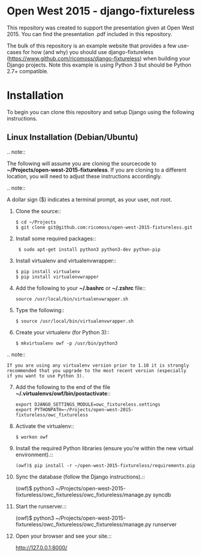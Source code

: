 Open West 2015 - django-fixtureless
===================================

This repository was created to support the presentation given at Open West 2015.  You can find the presentation .pdf included in this repository.

The bulk of this repository is an example website that provides a few use-cases for how (and why) you should use django-fixtureless (https://www.github.com/ricomoss/django-fixtureless) when building your Django projects.  Note this example is using Python 3 but should be Python 2.7+ compatible.

Installation
============

To begin you can clone this repository and setup Django using the following instructions.

Linux Installation (Debian/Ubuntu)
----------------------------------

.. note::

   The following will assume you are cloning the sourcecode to **~/Projects/open-west-2015-fixtureless**.  If you are cloning to a different location, you will need to adjust these instructions accordingly.

.. note::

   A dollar sign ($) indicates a terminal prompt, as your user, not root.

1.  Clone the source::

        $ cd ~/Projects
        $ git clone git@github.com:ricomoss/open-west-2015-fixtureless.git

2. Install some required packages::

        $ sudo apt-get install python3 python3-dev python-pip

3.  Install virtualenv and virtualenvwrapper::

        $ pip install virtualenv
        $ pip install virtualenvwrapper

4.  Add the following to your **~/.bashrc** or **~/.zshrc** file::

        source /usr/local/bin/virtualenvwrapper.sh

5.  Type the following::

        $ source /usr/local/bin/virtualenvwrapper.sh

6.  Create your virtualenv (for Python 3)::

        $ mkvirtualenv owf -p /usr/bin/python3


.. note::

    If you are using any virtualenv version prior to 1.10 it is strongly
    recommended that you upgrade to the most recent version (especially
    if you want to use Python 3).

7.  Add the following to the end of the file
    **~/.virtualenvs/owf/bin/postactivate**::

        export DJANGO_SETTINGS_MODULE=owc_fixtureless.settings
        export PYTHONPATH=~/Projects/open-west-2015-fixtureless/owc_fixtureless

8.  Activate the virtualenv::

        $ workon owf

9.  Install the required Python libraries (ensure you're within the new virtual environment).::

        (owf)$ pip install -r ~/open-west-2015-fixtureless/requirements.pip

10.  Sync the database (follow the Django instructions).::

        (owf)$ python3 ~/Projects/open-west-2015-fixtureless/owc_fixtureless/owc_fixtureless/manage.py syncdb
        
11.  Start the runserver.::

        (owf)$ python3 ~/Projects/open-west-2015-fixtureless/owc_fixtureless/owc_fixtureless/manage.py runserver
        
12.  Open your browser and see your site.::

        http://127.0.0.1:8000/
